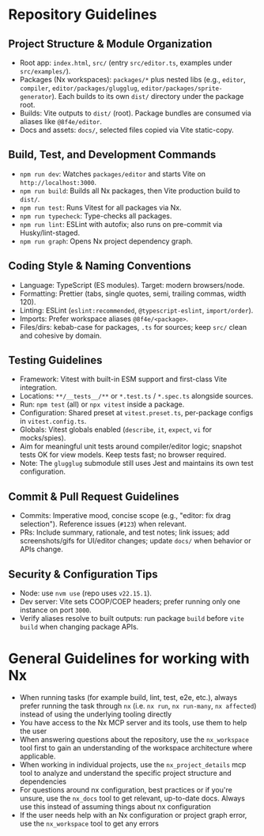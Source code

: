 # Repository Guidelines

## Project Structure & Module Organization
- Root app: `index.html`, `src/` (entry `src/editor.ts`, examples under `src/examples/`).
- Packages (Nx workspaces): `packages/*` plus nested libs (e.g., `editor`, `compiler`, `editor/packages/glugglug`, `editor/packages/sprite-generator`). Each builds to its own `dist/` directory under the package root.
- Builds: Vite outputs to `dist/` (root). Package bundles are consumed via aliases like `@8f4e/editor`.
- Docs and assets: `docs/`, selected files copied via Vite static-copy.

## Build, Test, and Development Commands
- `npm run dev`: Watches `packages/editor` and starts Vite on `http://localhost:3000`.
- `npm run build`: Builds all Nx packages, then Vite production build to `dist/`.
- `npm run test`: Runs Vitest for all packages via Nx.
- `npm run typecheck`: Type-checks all packages.
- `npm run lint`: ESLint with autofix; also runs on pre-commit via Husky/lint-staged.
- `npm run graph`: Opens Nx project dependency graph.

## Coding Style & Naming Conventions
- Language: TypeScript (ES modules). Target: modern browsers/node.
- Formatting: Prettier (tabs, single quotes, semi, trailing commas, width 120).
- Linting: ESLint (`eslint:recommended`, `@typescript-eslint`, `import/order`).
- Imports: Prefer workspace aliases `@8f4e/<package>`.
- Files/dirs: kebab-case for packages, `.ts` for sources; keep `src/` clean and cohesive by domain.

## Testing Guidelines
- Framework: Vitest with built-in ESM support and first-class Vite integration.
- Locations: `**/__tests__/**` or `*.test.ts` / `*.spec.ts` alongside sources.
- Run: `npm test` (all) or `npx vitest` inside a package.
- Configuration: Shared preset at `vitest.preset.ts`, per-package configs in `vitest.config.ts`.
- Globals: Vitest globals enabled (`describe`, `it`, `expect`, `vi` for mocks/spies).
- Aim for meaningful unit tests around compiler/editor logic; snapshot tests OK for view models. Keep tests fast; no browser required.
- Note: The `glugglug` submodule still uses Jest and maintains its own test configuration.

## Commit & Pull Request Guidelines
- Commits: Imperative mood, concise scope (e.g., "editor: fix drag selection"). Reference issues (`#123`) when relevant.
- PRs: Include summary, rationale, and test notes; link issues; add screenshots/gifs for UI/editor changes; update `docs/` when behavior or APIs change.

## Security & Configuration Tips
- Node: use `nvm use` (repo uses `v22.15.1`).
- Dev server: Vite sets COOP/COEP headers; prefer running only one instance on port `3000`.
- Verify aliases resolve to built outputs: run package `build` before `vite build` when changing package APIs.


<!-- nx configuration start-->
<!-- Leave the start & end comments to automatically receive updates. -->

# General Guidelines for working with Nx

- When running tasks (for example build, lint, test, e2e, etc.), always prefer running the task through `nx` (i.e. `nx run`, `nx run-many`, `nx affected`) instead of using the underlying tooling directly
- You have access to the Nx MCP server and its tools, use them to help the user
- When answering questions about the repository, use the `nx_workspace` tool first to gain an understanding of the workspace architecture where applicable.
- When working in individual projects, use the `nx_project_details` mcp tool to analyze and understand the specific project structure and dependencies
- For questions around nx configuration, best practices or if you're unsure, use the `nx_docs` tool to get relevant, up-to-date docs. Always use this instead of assuming things about nx configuration
- If the user needs help with an Nx configuration or project graph error, use the `nx_workspace` tool to get any errors


<!-- nx configuration end-->